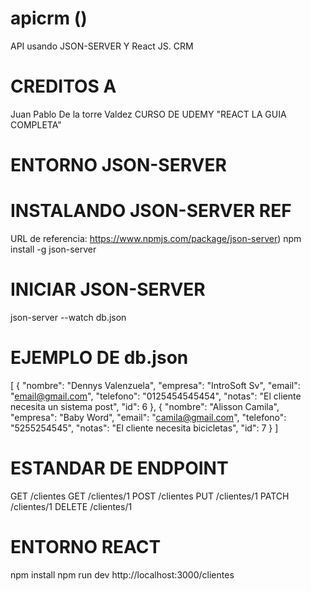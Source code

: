 # apicrm ()
API usando JSON-SERVER Y React JS. CRM 

# CREDITOS A 
Juan Pablo De la torre Valdez
CURSO DE UDEMY "REACT LA GUIA COMPLETA"


# ENTORNO JSON-SERVER
# INSTALANDO JSON-SERVER REF 
URL de referencia: https://www.npmjs.com/package/json-server)
npm install -g json-server
# INICIAR JSON-SERVER
json-server --watch db.json
# EJEMPLO DE db.json
[
{
"nombre": "Dennys Valenzuela",
"empresa": "IntroSoft Sv",
"email": "email@gmail.com",
"telefono": "0125454545454",
"notas": "El cliente necesita un sistema post",
"id": 6
},
{
"nombre": "Alisson Camila",
"empresa": "Baby Word",
"email": "camila@gmail.com",
"telefono": "5255254545",
"notas": "El cliente necesita bicicletas",
"id": 7
}
]
# ESTANDAR DE ENDPOINT
GET    /clientes
GET    /clientes/1
POST   /clientes
PUT    /clientes/1
PATCH  /clientes/1
DELETE /clientes/1

# ENTORNO REACT
npm install
npm run dev
http://localhost:3000/clientes


